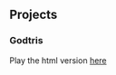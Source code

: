 ## Projects

### Godtris
Play the html version [here](https://gonendo.github.io/godtris/Godtris.html)